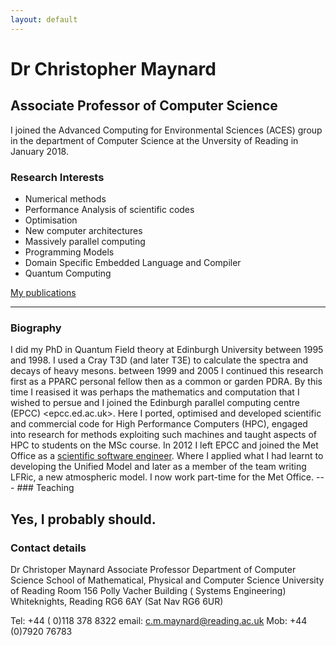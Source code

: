 ```yaml
---
layout: default
---
```


# Dr Christopher Maynard 

## Associate Professor of Computer Science 

I joined the Advanced Computing for Environmental Sciences (ACES) group in the department of Computer Science at the Unversity of Reading in January 2018.

### Research Interests
* Numerical methods
* Performance Analysis of scientific codes
* Optimisation
* New computer architectures
* Massively parallel computing
* Programming Models
* Domain Specific Embedded Language and Compiler
* Quantum Computing

[My publications](http://scholar.google.co.uk/citations?user=IkpjFloAAAAJ&hl=en)

---


### Biography

I did my PhD in Quantum Field theory at Edinburgh University between
1995 and 1998. I used a Cray T3D (and later T3E) to calculate the
spectra and decays of heavy mesons.  between 1999 and 2005 I continued
this research first as a PPARC personal fellow then as a common or
garden PDRA. By this time I reasised it was perhaps the mathematics
and computation that I wished to persue and I joined the Edinburgh
parallel computing centre (EPCC) <epcc.ed.ac.uk>. Here I ported,
optimised and developed scientific and commercial code for High
Performance Computers (HPC), engaged into research for methods
exploiting such machines and taught aspects of HPC to students on the
MSc course.  In 2012 I left EPCC and joined the Met Office as a
[scientific software engineer](http://www.metoffice.gov.uk/research/people/christopher-maynard). Where
I applied what I had learnt to developing the Unified Model and later
as a member of the team writing LFRic, a new atmospheric model. I now
work part-time for the Met Office.  --- ### Teaching

Yes, I probably should.
---
### Contact details
Dr Christoper Maynard
Associate Professor
Department of Computer Science
School of Mathematical, Physical and Computer Science
University of Reading
Room 156 Polly Vacher  Building  ( Systems Engineering)
Whiteknights, Reading
RG6 6AY (Sat Nav RG6 6UR)

Tel: +44  ( 0)118 378 8322    email: c.m.maynard@reading.ac.uk
Mob: +44 (0)7920 76783
